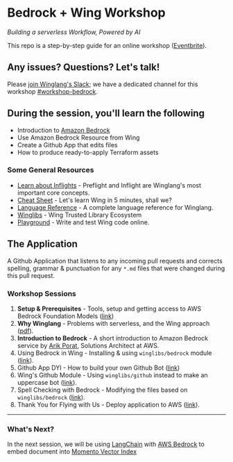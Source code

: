 # Bedrock + Wing Workshop

_Building a serverless Workflow, Powered by AI_

This repo is a step-by-step guide for an online workshop ([Eventbrite](https://www.eventbrite.com/e/amazon-bedrock-winglang-tickets-769562721817)).

## Any issues? Questions? Let's talk!

Please [join Winglang's Slack](https://t.winglang.io/slack); we have a dedicated channel for this workshop [#workshop-bedrock](https://winglang.slack.com/archives/C06BWT4PC30).

## During the session, you'll learn the following

- Introduction to [Amazon Bedrock](https://aws.amazon.com/bedrock/)
- Use Amazon Bedrock Resource from Wing
- Create a Github App that edits files
- How to produce ready-to-apply Terraform assets

### Some General Resources

- [Learn about Inflights](https://www.winglang.io/docs/concepts/inflights) - Preflight and Inflight are Winglang's most important core concepts.  
- [Cheat Sheet](./cheatsheet.md) - Let's learn Wing in 5 minutes, shall we?
- [Language Reference](https://www.winglang.io/docs/language-reference) - A complete language reference for Winglang. 
- [Winglibs](https://github.com/winglang/winglibs) - Wing Trusted Library Ecosystem
- [Playground](https://www.winglang.io/play/) - Write and test Wing code online.

## The Application 

A Github Application that listens to any incoming pull requests and corrects spelling, grammar & punctuation for any `*.md` files that were changed during this pull request.

### Workshop Sessions 

1. **Setup & Prerequisites** - Tools, setup and getting access to AWS Bedrock Foundation Models ([link](./01-setup.md)) 
2. **Why Winglang** - Problems with serverless, and the Wing approach ([pdf](https://raw.githubusercontent.com/ekeren/react-wing-workshop/main/assets/why.pdf)). 
3. **Introduction to Bedrock** - A short introduction to Amazon Bedrock service by [Arik Porat](https://www.linkedin.com/in/arik-porat-15419426/), Solutions Architect at AWS.  
4. Using Bedrock in Wing - Installing & using `winglibs/bedrock` module ([link](./04-bedrock.md)).
5. Github App DYI - How to build your own Github Bot ([link](./05-github-diy.md))  
6. Wing's Github Module - Using `winglibs/github` instead to make an uppercase bot ([link](./06-github-winglibs.md)).
7. Spell Checking with Bedrock - Modifying the files based on `winglibs/bedrock` ([link]((./07-wrap.md))).
8. Thank You for Flying with Us - Deploy application to AWS ([link]((./08-deploy.md))).

---

### What's Next? 

In the next session, we will be using [LangChain](https://www.langchain.com/) with [AWS Bedrock](https://aws.amazon.com/bedrock/) to embed document into [Momento Vector Index](https://docs.momentohq.com/vector-index)

